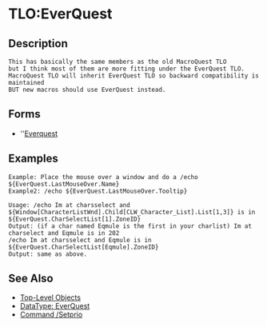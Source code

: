 # TLO:EverQuest

## Description

`This has basically the same members as the old MacroQuest TLO`  
`but I think most of them are more fitting under the EverQuest TLO.`  
`MacroQuest TLO will inherit EverQuest TLO so backward compatibility is maintained`  
`BUT new macros should use EverQuest instead.`

## Forms

* ''[Everquest](../data-types/datatype-everquest.md)

## Examples

`Example: Place the mouse over a window and do a /echo ${EverQuest.LastMouseOver.Name}`  
`Example2: /echo ${EverQuest.LastMouseOver.Tooltip}`

`Usage: /echo Im at charsselect and ${Window[CharacterListWnd].Child[CLW_Character_List].List[1,3]} is in ${EverQuest.CharSelectList[1].ZoneID}`  
`Output: (if a char named Eqmule is the first in your charlist) Im at charselect and Eqmule is in 202`  
`/echo Im at charsselect and Eqmule is in ${EverQuest.CharSelectList[Eqmule].ZoneID}`  
`Output: same as above.`

## See Also

* [Top-Level Objects](./)
* [DataType: EverQuest](../data-types/datatype-everquest.md)
* [Command /Setprio](../../commands/slash-commands/setprio.md)

